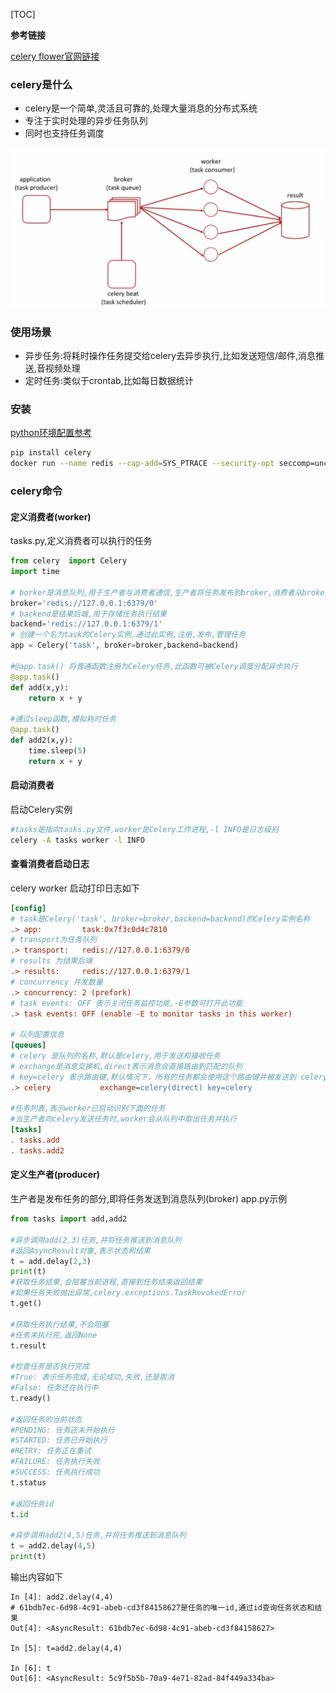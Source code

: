 [TOC]

**参考链接**

[celery flower官网链接](https://flower.readthedocs.io/en/latest/config.html)

### celery是什么
- celery是一个简单,灵活且可靠的,处理大量消息的分布式系统
- 专注于实时处理的异步任务队列
- 同时也支持任务调度

![celery队列](./img/img.png)


### 使用场景
- 异步任务:将耗时操作任务提交给celery去异步执行,比如发送短信/邮件,消息推送,音视频处理
- 定时任务:类似于crontab,比如每日数据统计

### 安装
[python环境配置参考](https://www.cnblogs.com/anyux/p/18437070)
```bash
pip install celery
docker run --name redis --cap-add=SYS_PTRACE --security-opt seccomp=unconfined -d -p 6379:6379 registry.cn-hangzhou.aliyuncs.com/k8s-a/redis:6.2
```

### celery命令

#### 定义消费者(worker)
tasks.py,定义消费者可以执行的任务
```python
from celery  import Celery
import time

# borker是消息队列,用于生产者与消费者通信,生产者将任务发布到broker,消费者从broker获取任务
broker='redis://127.0.0.1:6379/0'
# backend是结果后端,用于存储任务执行结果
backend='redis://127.0.0.1:6379/1'
# 创建一个名为task的Celery实例,通过此实例,注册,发布,管理任务
app = Celery('task', broker=broker,backend=backend)

#@app.task() 将普通函数注册为Celery任务,此函数可被Celery调度分配异步执行
@app.task()
def add(x,y):
    return x + y

#通过sleep函数,模拟耗时任务
@app.task()
def add2(x,y):
    time.sleep(5)
    return x + y
```
#### 启动消费者
启动Celery实例
```bash
#tasks是指向tasks.py文件,worker是Celery工作进程,-l INFO是日志级别 
celery -A tasks worker -l INFO 

```
#### 查看消费者启动日志
celery worker 启动打印日志如下
```ini
[config]
# task是Celery('task', broker=broker,backend=backend)的Celery实例名称
.> app:         task:0x7f3c0d4c7810
# transport为任务队列
.> transport:   redis://127.0.0.1:6379/0
# results 为结果后端
.> results:     redis://127.0.0.1:6379/1
# concurrency 并发数量
.> concurrency: 2 (prefork)
# task events: OFF 表示关闭任务监控功能,-E参数可打开此功能
.> task events: OFF (enable -E to monitor tasks in this worker)

# 队列配置信息
[queues]
# celery 是队列的名称,默认是celery,用于发送和接收任务
# exchange是消息交换机,direct表示消息会直接路由到匹配的队列
# key=celery 表示路由键,默认情况下，所有的任务都会使用这个路由键并被发送到 celery 队列
.> celery           exchange=celery(direct) key=celery

#任务列表,表示worker已启动识别下面的任务
#当生产者向celery发送任务时,worker会从队列中取出任务并执行
[tasks]
. tasks.add
. tasks.add2
```
#### 定义生产者(producer)
生产者是发布任务的部分,即将任务发送到消息队列(broker)
app.py示例

```python
from tasks import add,add2

#异步调用add(2,3)任务,并将任务推送到消息队列
#返回AsyncResult对象,表示状态和结果
t = add.delay(2,3)
print(t)
#获取任务结果,会阻塞当前进程,直接到任务结束返回结果
#如果任务失败抛出异常,celery.exceptions.TaskRevokedError
t.get()

#获取任务执行结果,不会阻塞
#任务未执行完,返回None
t.result

#检查任务是否执行完成
#True: 表示任务完成,无论成功,失败,还是取消
#False: 任务还在执行中
t.ready()

#返回任务的当前状态
#PENDING: 任务还未开始执行
#STARTED: 任务已开始执行
#RETRY: 任务正在重试
#FAILURE: 任务执行失败
#SUCCESS: 任务执行成功
t.status

#返回任务id
t.id

#异步调用add2(4,5)任务,并将任务推送到消息队列
t = add2.delay(4,5)
print(t)
```
输出内容如下
```
In [4]: add2.delay(4,4)
# 61bdb7ec-6d98-4c91-abeb-cd3f84158627是任务的唯一id,通过id查询任务状态和结果
Out[4]: <AsyncResult: 61bdb7ec-6d98-4c91-abeb-cd3f84158627>

In [5]: t=add2.delay(4,4)

In [6]: t
Out[6]: <AsyncResult: 5c9f5b5b-70a9-4e71-82ad-84f449a334ba>
```













